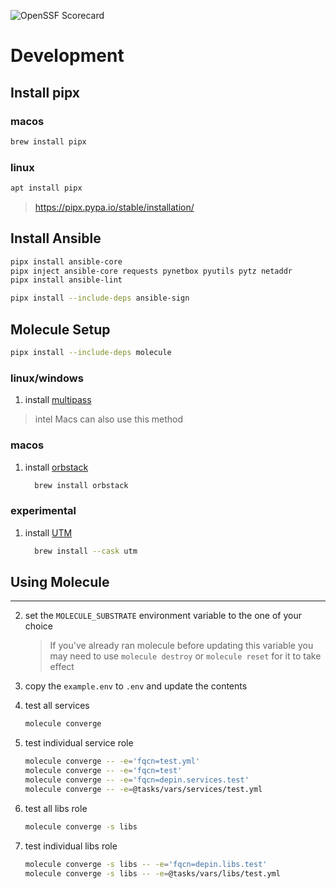 ![OpenSSF Scorecard](https://api.scorecard.dev/projects/github.com/deeep-network/ansible_collections/badge)

# Development

## Install pipx

### macos

```bash
brew install pipx
```

### linux

```bash
apt install pipx
```

> https://pipx.pypa.io/stable/installation/

## Install Ansible

```bash
pipx install ansible-core
pipx inject ansible-core requests pynetbox pyutils pytz netaddr
pipx install ansible-lint
```

```bash
pipx install --include-deps ansible-sign
```

## Molecule Setup

```bash
pipx install --include-deps molecule
```

### linux/windows

1. install [multipass](https://multipass.run/install)

> intel Macs can also use this method

### macos

1. install [orbstack](https://docs.orbstack.dev/install)

    ```bash
      brew install orbstack
    ```

### experimental

1. install [UTM](https://mac.getutm.app/)

    ```bash
      brew install --cask utm
    ```

## Using Molecule

---

2. set the `MOLECULE_SUBSTRATE` environment variable to the one of your choice

    > If you've already ran molecule before updating this variable you may need to use `molecule destroy` or `molecule reset` for it to take effect

3. copy the `example.env` to `.env` and update the contents

4. test all services

    ```bash
    molecule converge
    ```

5. test individual service role

    ```bash
    molecule converge -- -e='fqcn=test.yml'
    molecule converge -- -e='fqcn=test'
    molecule converge -- -e='fqcn=depin.services.test'
    molecule converge -- -e=@tasks/vars/services/test.yml
    ```

6. test all libs role

    ```bash
    molecule converge -s libs
    ```

7. test individual libs role

    ```bash
    molecule converge -s libs -- -e='fqcn=depin.libs.test'
    molecule converge -s libs -- -e=@tasks/vars/libs/test.yml
    ```
